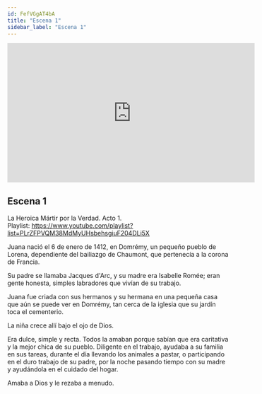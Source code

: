 ```yaml
---
id: FefVGgAT4bA
title: "Escena 1"
sidebar_label: "Escena 1"
---
```


<div class="video-float-container">
  <iframe
    width="560"
    height="315"
    src="https://www.youtube.com/embed/FefVGgAT4bA"
    title="YouTube video player"
    frameborder="0"
    allow="accelerometer; autoplay; clipboard-write; encrypted-media; gyroscope; picture-in-picture; web-share"
    referrerpolicy="strict-origin-when-cross-origin"
    allowfullscreen
  ></iframe>
</div>

## Escena 1

La Heroica Mártir por la Verdad. Acto 1.  
Playlist: https://www.youtube.com/playlist?list=PLrZFPVQM38MdMyUHsbehsgiuF204DLi5X

Juana nació el 6 de enero de 1412, en Domrémy, un pequeño pueblo de Lorena, dependiente del bailiazgo de Chaumont, que pertenecía a la corona de Francia.

Su padre se llamaba Jacques d'Arc, y su madre era Isabelle Romée; eran gente honesta, simples labradores que vivían de su trabajo.

Juana fue criada con sus hermanos y su hermana en una pequeña casa que aún se puede ver en Domrémy, tan cerca de la iglesia que su jardín toca el cementerio.

La niña crece allí bajo el ojo de Dios.

Era dulce, simple y recta. Todos la amaban porque sabían que era caritativa y la mejor chica de su pueblo. Diligente en el trabajo, ayudaba a su familia en sus tareas, durante el día llevando los animales a pastar, o participando en el duro trabajo de su padre, por la noche pasando tiempo con su madre y ayudándola en el cuidado del hogar.

Amaba a Dios y le rezaba a menudo.
